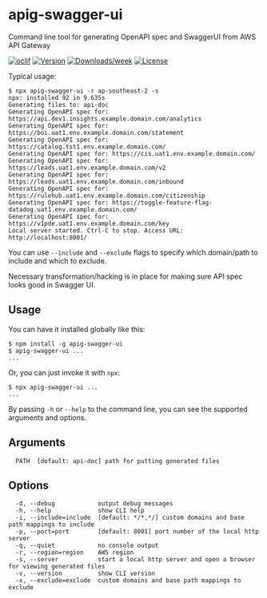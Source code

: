 apig-swagger-ui
===============

Command line tool for generating OpenAPI spec and SwaggerUI from AWS API Gateway

[![oclif](https://img.shields.io/badge/cli-oclif-brightgreen.svg)](https://oclif.io)
[![Version](https://img.shields.io/npm/v/apig-swagger-ui.svg)](https://npmjs.org/package/apig-swagger-ui)
[![Downloads/week](https://img.shields.io/npm/dw/apig-swagger-ui.svg)](https://npmjs.org/package/apig-swagger-ui)
[![License](https://img.shields.io/npm/l/apig-swagger-ui.svg)](https://github.com/james-hu/apig-swagger-ui/blob/master/package.json)

Typical usage:

```sh-session
$ npx apig-swagger-ui -r ap-southeast-2 -s
npx: installed 92 in 9.635s
Generating files to: api-doc
Generating OpenAPI spec for: https://api.dev1.insights.example.domain.com/analytics
Generating OpenAPI spec for: https://boi.uat1.env.example.domain.com/statement
Generating OpenAPI spec for: https://catalog.tst1.env.example.domain.com/
Generating OpenAPI spec for: https://cis.uat1.env.example.domain.com/
Generating OpenAPI spec for: https://leads.uat1.env.example.domain.com/v2
Generating OpenAPI spec for: https://leads.uat1.env.example.domain.com/inbound
Generating OpenAPI spec for: https://rulehub.uat1.env.example.domain.com/citizenship
Generating OpenAPI spec for: https://toggle-feature-flag-datadog.uat1.env.example.domain.com/
Generating OpenAPI spec for: https://v1pde.uat1.env.example.domain.com/key
Local server started. Ctrl-C to stop. Access URL: http://localhost:8001/
```

You can use `--include` and `--exclude` flags to specify which domain/path to include and which to exclude.

Necessary transformation/hacking is in place for making sure API spec looks good in Swagger UI.

## Usage

You can have it installed globally like this:

```sh-session
$ npm install -g apig-swagger-ui
$ apig-swagger-ui ...
...
```

Or, you can just invoke it with `npx`:

```sh-session
$ npx apig-swagger-ui ...
...
```

By passing `-h` or `--help` to the command line, you can see the supported arguments and options.

## Arguments

```sh-session
  PATH  [default: api-doc] path for putting generated files
```

## Options

```sh-session
  -d, --debug            output debug messages
  -h, --help             show CLI help
  -i, --include=include  [default: */*,*/] custom domains and base path mappings to include
  -p, --port=port        [default: 8001] port number of the local http server
  -q, --quiet            no console output
  -r, --region=region    AWS region
  -s, --server           start a local http server and open a browser for viewing generated files
  -v, --version          show CLI version
  -x, --exclude=exclude  custom domains and base path mappings to exclude
```

